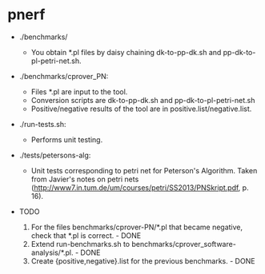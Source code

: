 pnerf
=====

* ./benchmarks/
  * You obtain *.pl files by daisy chaining dk-to-pp-dk.sh and pp-dk-to-pl-petri-net.sh.

* ./benchmarks/cprover_PN:
  * Files *.pl are input to the tool.
  * Conversion scripts are dk-to-pp-dk.sh and pp-dk-to-pl-petri-net.sh
  * Positive/negative results of the tool are in positive.list/negative.list.

* ./run-tests.sh:
  * Performs unit testing.
        
* ./tests/petersons-alg:
  * Unit tests corresponding to petri net for Peterson's
    Algorithm. Taken from Javier's notes on petri nets
    (http://www7.in.tum.de/um/courses/petri/SS2013/PNSkript.pdf,
    p. 16).

* TODO
  1. For the files benchmarks/cprover-PN/*.pl that became negative, check that *.pl is correct. - DONE
  2. Extend run-benchmarks.sh to benchmarks/cprover_software-analysis/*.pl. - DONE
  3. Create {positive,negative}.list for the previous benchmarks. - DONE
